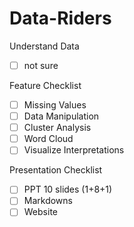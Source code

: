 # Data-Riders

Understand Data
- [ ] not sure

Feature Checklist
- [ ] Missing Values
- [ ] Data Manipulation
- [ ] Cluster Analysis
- [ ] Word Cloud
- [ ] Visualize Interpretations

Presentation Checklist
- [ ] PPT 10 slides (1+8+1)
- [ ] Markdowns
- [ ] Website